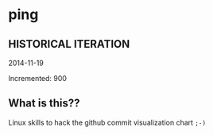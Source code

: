 # ping

## HISTORICAL ITERATION
2014-11-19

Incremented: 900

## What is this?? 
Linux skills to hack the github commit visualization chart `;-)`
